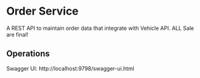 # Order Service

A REST API to maintain order data that integrate with Vehicle API.
ALL Sale are final!

## Operations

Swagger UI: http://localhost:9798/swagger-ui.html
